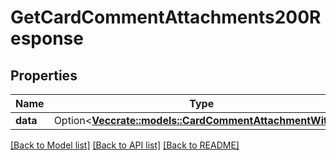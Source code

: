 # GetCardCommentAttachments200Response

## Properties

Name | Type | Description | Notes
------------ | ------------- | ------------- | -------------
**data** | Option<[**Vec<crate::models::CardCommentAttachmentWithId>**](CardCommentAttachmentWithId.md)> |  | [optional]

[[Back to Model list]](../README.md#documentation-for-models) [[Back to API list]](../README.md#documentation-for-api-endpoints) [[Back to README]](../README.md)


